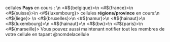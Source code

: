 cellules **Pays** en cours : \n
<#${belgique}>\n
<#${france}>\n
<#${suisse}>\n
<#${luxembourg}>
cellules **régions/province** en cours:\n
<#${liege}> \n
<#${bruxelles}>\n
<#${namur}>\n
<#${hainaut}>\n
<#${luxembourg}>\n
<#${hainaut}>\n
<#${bw}>\n
<#${paris}>\n
<#${marseille}>
Vous pouvez aussi maintenant notifier tout les membres de votre cellule en tapant @nomdelacellule
